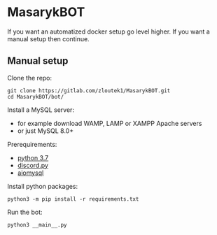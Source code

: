 # MasarykBOT

If you want an automatized docker setup go level higher.
If you want a manual setup then continue.

## Manual setup

Clone the repo:
```
git clone https://gitlab.com/zloutek1/MasarykBOT.git
cd MasarykBOT/bot/
```

Install a MySQL server:
- for example download WAMP, LAMP or XAMPP Apache servers
- or just MySQL 8.0+

Prerequirements:
- [python 3.7](https://www.python.org/downloads/)
- [discord.py](https://discordpy.readthedocs.io/en/latest/intro.html#installing)
- [aiomysql](https://github.com/aio-libs/aiomysql)

Install python packages:
```
python3 -m pip install -r requirements.txt
```

Run the bot:
```
python3 __main__.py
```

